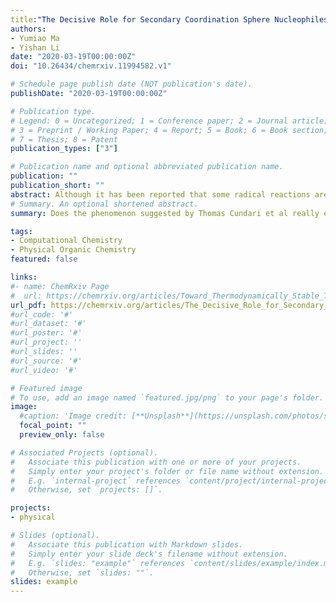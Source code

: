 ```yaml
---
title:"The Decisive Role for Secondary Coordination Sphere Nucleophiles on Hydrogen Atom Transfer (HAT) Reactions: Does It Exist and What Is Its Origin?"
authors:
- Yumiao Ma
- Yishan Li
date: "2020-03-19T00:00:00Z"
doi: "10.26434/chemrxiv.11994582.v1"

# Schedule page publish date (NOT publication's date).
publishDate: "2020-03-19T00:00:00Z"

# Publication type.
# Legend: 0 = Uncategorized; 1 = Conference paper; 2 = Journal article;
# 3 = Preprint / Working Paper; 4 = Report; 5 = Book; 6 = Book section;
# 7 = Thesis; 8 = Patent
publication_types: ["3"]

# Publication name and optional abbreviated publication name.
publication: ""
publication_short: ""
abstract: Although it has been reported that some radical reactions are possibly promoted by external ions, the origin of this phenomenon is unclear. In this work, several hydrogen atom transfer (HAT) reactions in the presence of anions were studied by density functional theory (DFT) calculations, electronic structure analysis and other methods, and it is concluded that both the electrostatic interaction and polarization of the transition state (TS) by the electric field generated by anions play a fundamental role in the TS stabilization effect, whereas the “charge shift bonding” that was previously presumed to be a major contributor is ruled out. Although the stabilization toward TSs in terms of electronic energy (and thus enthalpy) is significant, it should be noted that the effect is almost completely cancelled by entropy and solvation, and further cancelled by the formation of stable resting states. Thus there is still a long way for this effect to be used in actual catalysis.
# Summary. An optional shortened abstract.
summary: Does the phenomenon suggested by Thomas Cundari et al really exist?

tags:
- Computational Chemistry
- Physical Organic Chemistry
featured: false

links:
#- name: ChemRxiv Page
#  url: https://chemrxiv.org/articles/Toward_Thermodynamically_Stable_Triplet_Carbenes/11336993
url_pdf: https://chemrxiv.org/articles/The_Decisive_Role_for_Secondary_Coordination_Sphere_Nucleophiles_on_Hydrogen_Atom_Transfer_HAT_Reactions_Does_It_Exist_and_What_Is_Its_Origin_/11994582
#url_code: '#'
#url_dataset: '#'
#url_poster: '#'
#url_project: ''
#url_slides: ''
#url_source: '#'
#url_video: '#'

# Featured image
# To use, add an image named `featured.jpg/png` to your page's folder. 
image:
  #caption: 'Image credit: [**Unsplash**](https://unsplash.com/photos/s9CC2SKySJM)'
  focal_point: ""
  preview_only: false

# Associated Projects (optional).
#   Associate this publication with one or more of your projects.
#   Simply enter your project's folder or file name without extension.
#   E.g. `internal-project` references `content/project/internal-project/index.md`.
#   Otherwise, set `projects: []`.

projects:
- physical

# Slides (optional).
#   Associate this publication with Markdown slides.
#   Simply enter your slide deck's filename without extension.
#   E.g. `slides: "example"` references `content/slides/example/index.md`.
#   Otherwise, set `slides: ""`.
slides: example
---
```


